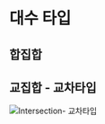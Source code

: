 # 대수 타입
## 합집합
## 교집합 - 교차타입

![Intersection- 교차타입](https://github.com/user-attachments/assets/1851dc66-ae05-49f7-9d7f-74d2e7319f4c)

